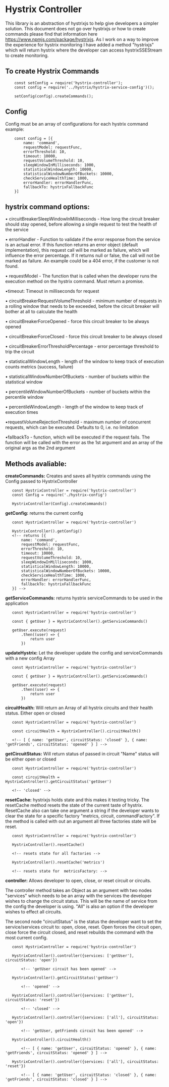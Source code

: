 # Hystrix Controller #
This library is an abstraction of hystrixjs to help give developers a simpler solution. 
This document does not go over hystrixjs or how to create commands please find that information here https://www.npmjs.com/package/hystrixjs. As I work on a way to improve the experience for hystrix monitoring I have added a method "hystrixjs" which will return hystrix where the developer can access hystrixSSEStream to create monitoring.

## To create Hystrix Commands ##

```javascipt
    const setConfig = require('hystrix-controller');
    const config = require('../hystrix/hystrix-service-config')();

    setConfig(config).createCommands();
```
## Config ##

Config must be an array of configurations for each hystrix command
example:
```javascipt
    const config = [{
        name: 'command',
        requestModel: requestFunc,
        errorThreshold: 10,
        timeout: 10000,
        requestVolumeThreshold: 10,
        sleepWindowInMilliseconds: 1000,
        statisticalWindowLength: 10000,
        statisticalWindowNumberOfBuckets: 10000,
        checkServiceHealthTime: 1000,
        errorHandler: errorHandlerFunc,
        fallbackTo: hystrixFallbackFunc
    }]
```
## hystrix command options: ##

• circuitBreakerSleepWindowInMilliseconds - How long the circuit breaker should stay opened, before allowing a single request to test the health of the service

• errorHandler - Function to validate if the error response from the service is an actual error. If this function returns an error object (default implementation), this request call will be marked as failure, which will influence the error percentage. If it returns null or false, the call will not be marked as failure. An example could be a 404 error, if the customer is not found.

• requestModel - The function that is called when the developer runs the execution method on the hystrix command. Must return a promise.

•timeout: Timeout in milliseconds for request

• circuitBreakerRequestVolumeThreshold - minimum number of requests in a rolling window that needs to be exceeded, before the circuit breaker will bother at all to calculate the health

• circuitBreakerForceOpened - force this circuit breaker to be always opened

• circuitBreakerForceClosed - force this circuit breaker to be always closed

• circuitBreakerErrorThresholdPercentage - error percentage threshold to trip the circuit

• statisticalWindowLength - length of the window to keep track of execution counts metrics (success, failure)

• statisticalWindowNumberOfBuckets - number of buckets within the statistical window

• percentileWindowNumberOfBuckets - number of buckets within the percentile window

• percentileWindowLength - length of the window to keep track of execution times

•requestVolumeRejectionThreshold - maximum number of concurrent requests, which can be executed. Defaults to 0, i.e. no limitation

•fallbackTo - function, which will be executed if the request fails. The function will be called with the error as the 1st argument and an array of the original args as the 2nd argument

## Methods avaliable: ##

**createCommands:** Creates and saves all hystrix commands using the Config passed to HystrixController
 ```javascipt
    const HystrixController = require('hystrix-controller')
    const Config = require('./hystrix-config')

    HystrixController(Config).createCommands()
 ```

**getConfig:** returns the current config
 
 ```javascipt
    const HystrixController = require('hystrix-controller')

    HystrixController().getConfig()
    <!-- returns [{
        name: 'command',
        requestModel: requestFunc,
        errorThreshold: 10,
        timeout: 10000,
        requestVolumeThreshold: 10,
        sleepWindowInMilliseconds: 1000,
        statisticalWindowLength: 10000,
        statisticalWindowNumberOfBuckets: 10000,
        checkServiceHealthTime: 1000,
        errorHandler: errorHandlerFunc,
        fallbackTo: hystrixFallbackFunc
    }] -->
 ```

**getServiceCommands:** returns hystrix serviceCommands to be used in the application 

 ```javascipt
    const HystrixController = require('hystrix-controller')

    const { getUser } = HystrixController().getServiceCommands()

    getUser.execute(request)
        .then((user) => {
            return user
        })
 ```

**updateHystrix:** Let the developer update the config and serviceCommands with a new config Array

 ```javascipt
    const HystrixController = require('hystrix-controller')

    const { getUser } = HystrixController().getServiceCommands()

    getUser.execute(request)
        .then((user) => {
            return user
        })
 ```

**circuitHealth:** Will return an Array of all hystrix circuits and their health status. Either open or closed

 ```javascipt
    const HystrixController = require('hystrix-controller')

    const circuitHealth = HystrixController().circuitHealth()
    
    <!-- [ { name: 'getUser', circuitStatus: 'closed' }, { name: 'getFriends', circuitStatus: 'opened' } ] -->
 ```

**getCircuitStatus:** Will return status of passed in circuit "Name" status will be either open or closed

 ```javascipt
    const HystrixController = require('hystrix-controller')

    const circuitHealth = HystrixController().getCircuitStatus('getUser')
    
    <!-- 'closed' -->
 ```

**resetCache:** hystrixjs holds state and this makes it testing tricky. The resetCache method resets the state of the current taste of hystrix. ResetCache also can take one argument a string if the developer wants to clear the state for a specific factory "metrics, circuit, commandFactory". If the method is called with out an argument all three factories state will be reset.

 ```javascipt
    const HystrixController = require('hystrix-controller')

    HystrixController().resetCache()

    <!-- resets state for all factories -->

    HystrixController().resetCache('metrics')

    <!-- resets state for  metricsFactory: -->
 ```


**controller:** Allows developer to open, close, or reset circuit or circuits. 

The controller method takes an Object as an argument with two nodes "services" which needs to be an array with the services the developer wishes to change the circuit status. This will be the name of service from the config the developer is using. "All" is also an option if the developer wishes to effect all circuits. 

The second node "circuitStatus" is the status the developer want to set the service/services circuit to: open, close, reset. Open forces the circuit open, close force the circuit closed, and reset rebuilds the command with the most current config.


 ```javascipt
    const HystrixController = require('hystrix-controller')

    HystrixController().controller({services: ['getUser'], circuitStatus: 'open'})
        
        <!-- 'getUser circuit has been opened' -->
    
    HystrixController().getCircuitStatus('getUser') 

        <!-- 'opened' -->

    HystrixController().controller({services: ['getUser'], circuitStatus: 'reset'})

        <!-- 'closed' -->

    HystrixController().controller({services: ['all'], circuitStatus: 'open'})
        
        <!-- 'getUser, getFriends circuit has been opened' -->

    HystrixController().circuitHealth()

        <!-- [ { name: 'getUser', circuitStatus: 'opened' }, { name: 'getFriends', circuitStatus: 'opened' } ] -->

    HystrixController().controller({services: ['all'], circuitStatus: 'reset'})

        <!-- [ { name: 'getUser', circuitStatus: 'closed' }, { name: 'getFriends', circuitStatus: 'closed' } ] -->
     
 ```